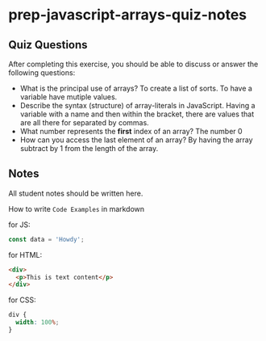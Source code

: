 # prep-javascript-arrays-quiz-notes

## Quiz Questions

After completing this exercise, you should be able to discuss or answer the following questions:

- What is the principal use of arrays?
  To create a list of sorts. To have a variable have mutiple values.
- Describe the syntax (structure) of array-literals in JavaScript.
  Having a variable with a name and then within the bracket, there are values that are all there for separated by commas.
- What number represents the **first** index of an array?
  The number 0
- How can you access the last element of an array?
  By having the array subtract by 1 from the length of the array.

## Notes

All student notes should be written here.

How to write `Code Examples` in markdown

for JS:

```javascript
const data = 'Howdy';
```

for HTML:

```html
<div>
  <p>This is text content</p>
</div>
```

for CSS:

```css
div {
  width: 100%;
}
```
